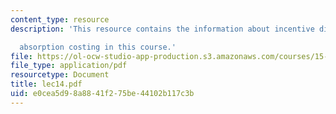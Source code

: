 ```yaml
---
content_type: resource
description: 'This resource contains the information about incentive distortions under

  absorption costing in this course.'
file: https://ol-ocw-studio-app-production.s3.amazonaws.com/courses/15-963-management-accounting-and-control-spring-2007/e0cea5d98a8841f275be44102b117c3b_lec14.pdf
file_type: application/pdf
resourcetype: Document
title: lec14.pdf
uid: e0cea5d9-8a88-41f2-75be-44102b117c3b
---
```

